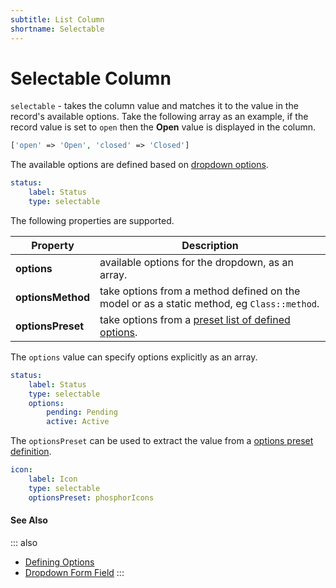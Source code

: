 ```yaml
---
subtitle: List Column
shortname: Selectable
---
```

# Selectable Column

`selectable` - takes the column value and matches it to the value in the record's available options. Take the following array as an example, if the record value is set to `open` then the **Open** value is displayed in the column.

```php
['open' => 'Open', 'closed' => 'Closed']
```

The available options are defined based on [dropdown options](../define-options.md).

```yaml
status:
    label: Status
    type: selectable
```

The following properties are supported.

Property | Description
------------- | -------------
**options** | available options for the dropdown, as an array.
**optionsMethod** | take options from a method defined on the model or as a static method, eg `Class::method`.
**optionsPreset** | take options from a [preset list of defined options](../define-options.md).

The `options` value can specify options explicitly as an array.

```yaml
status:
    label: Status
    type: selectable
    options:
        pending: Pending
        active: Active
```

The `optionsPreset` can be used to extract the value from a [options preset definition](../define-options.md).

```yaml
icon:
    label: Icon
    type: selectable
    optionsPreset: phosphorIcons
```

#### See Also

::: also
* [Defining Options](../define-options.md)
* [Dropdown Form Field](../form/field-dropdown.md)
:::
